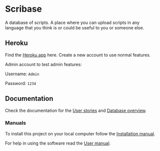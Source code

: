 # Scribase
A database of scripts.
A place where you can upload scripts in any language that you think is or could be useful to you or someone else.

## Heroku
Find the [Heroku app](https://scribase.herokuapp.com/) here.
Create a new account to use normal features.

Admin account to test admin features:

Username: `Admin`

Password: `1234`

## Documentation
Check the documentation for the 
[User stories](https://github.com/SirVeggie/Tsoha/blob/master/documentation/User%20story.md)
and
[Database overview](https://github.com/SirVeggie/Tsoha/blob/master/documentation/Database%20overview.md).

### Manuals
To install this project on your local computer follow the 
[Installation manual](https://github.com/SirVeggie/Tsoha/blob/master/documentation/Installation%20manual.md).

For help in using the software read the 
[User manual](https://github.com/SirVeggie/Tsoha/blob/master/documentation/User%20manual.md).
